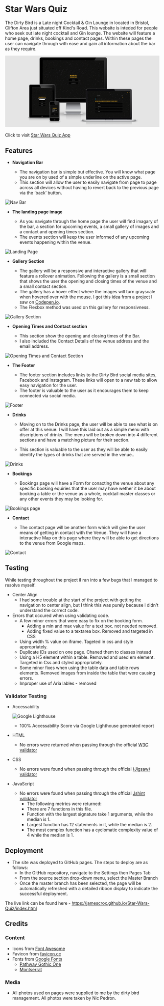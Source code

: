 # Star Wars Quiz

The Dirty Bird is a Late night Cocktail & Gin Lounge in located in Bristol, Clifton Area just situated off Kind's Road. 
This website is inteded for people who seek out late night cocktail and Gin lounge. The website will feature a home page, drinks, bookings and contact pages. Within these pages the user can navigate through with ease and gain all information about the bar as they require.

![Responsive mockup](https://github.com/JamesCrox/Star-Wars-Quiz/blob/a86ea294780e97492eb64dff489b7666a38b8433/assets/images/readme-images/starwarsquizresponsivness.png)

Click to visit [Star Wars Quiz App](https://jamescrox.github.io/Star-Wars-Quiz/index.html)

## Features 

- __Navigation Bar__

  - The navigation bar is simple but effective. You will know what page you are on by used of a simple underline on the active page. 
  - This section will allow the user to easily navigate from page to page across all devices without having to revert back to the previous page via the ‘back’ button. 

![Nav Bar]( )

- __The landing page image__

  - As you navigate through the home page the user will find imagary of the bar, a section for upcoming events, a small gallery of images and a contact and opening times section.
  - The events section will keep the user informed of any upcoming events happening within the venue.

![Landing Page]()

- __Gallery Section__

  - The gallery will be a responsive and interactive gallery that will feature a rollover animation. Following the gallery is a small section that shows the user the opening and closing times of the venue and a small contact section. 
  - The gallery has a hover effect where the images will turn grayscale when hovered over with the mouse. I got this idea from a project I saw on [Codepen.io](https://codepen.io/trending).
  - The Flexbox method was used on this gallery for responsivness.

![Gallery Section]()

- __Opening Times and Contact section__

  - This section show the opening and closing times of the Bar. 
  - I also included the Contact Details of the venue address and the email address. 

![Opening Times and Contact Section]()

- __The Footer__ 

  - The footer section includes links to the Dirty Bird social media sites, Facebook and Instagram. These links will open to a new tab to allow easy navigation for the user. 
  - The footer is valuable to the user as it encourages them to keep connected via social media.

![Footer]()

- __Drinks__

  - Moving on to the Drinks page, the user will be able to see what is on offer at this venue. I will have this laid out as a simple menu with discriptions of drinks. The menu will be broken down into 4 different sections and have a matching picture for their section.

  - This section is valuable to the user as they will be able to easily identify the types of drinks that are served in the venue.. 

![Drinks]()

- __Bookings__

  - Bookings page will have a Form for conacting the venue about any specific booking equiries that the user may have wether it be about booking a table or the venue as a whole, cocktail master classes or any other events they may be looking for.

![Bookings page]()

- __Contact__

  -  The contact page will be another form which will give the user means of getting in contact with the Venue. They will have a interactive Map on this page where they will be able to get directions to the venue from Google maps. 

![Contact]()

## Testing 

While testing throughout the project iI ran into a few bugs that I managed to resolve myself.

- Center Align
  - I had some trouble at the start of the project with getting the navigation to center align, but I think this was purely because I didn't understand the correct code.
- Errors that occured when using validating code.
  - A few minor errors that were easy to fix on the booking form. 
      - Adding a min and max value for a text box. not needed removed.
      - Adding fixed value to a textarea box. Removed and targeted in CSS 
  - Using width % value on iframe. Tageted in css and style appropriately. 
  - Duplicate IDs used on one page. Chaned them to classes instead
  - Using a H5 element within a table. Removed and used em element. Targeted in Css and styled appropriately.
  - Some minor fixes when using the table data and table rows elements. Removed images from inside the table that were causing errors.
  - Improper use of Aria lables - removed 

### Validator Testing 

- Accessability

  ![Google Lighthouse]()
  - 100% Accessability Score via Google Lighthouse generated report 
- HTML
  - No errors were returned when passing through the official [W3C validator](https://validator.w3.org/nu/?showsource=yes&doc=https%3A%2F%2Fjamescrox.github.io%2FStar-Wars-Quiz%2F)
- CSS
  - No errors were found when passing through the official [(Jigsaw) validator](https://jigsaw.w3.org/css-validator/validator?uri=https%3A%2F%2Fjamescrox.github.io%2FStar-Wars-Quiz%2F&profile=css3svg&usermedium=all&warning=1&vextwarning=&lang=en)
- JavaScript
    - No errors were found when passing through the official [Jshint validator](https://jshint.com/)
      - The following metrics were returned: 
      - There are 7 functions in this file.
      - Function with the largest signature take 1 arguments, while the median is 1.
      - Largest function has 12 statements in it, while the median is 2.
      - The most complex function has a cyclomatic complexity value of 4 while the median is 1.

## Deployment

- The site was deployed to GitHub pages. The steps to deploy are as follows: 
  - In the GitHub repository, navigate to the Settings then Pages Tab
  - From the source section drop-down menu, select the Master Branch
  - Once the master branch has been selected, the page will be automatically refreshed with a detailed ribbon display to indicate the successful deployment. 

The live link can be found here - https://jamescrox.github.io/Star-Wars-Quiz/index.html 

## Credits 

### Content 

- Icons from [Font Awesome](https://fontawesome.com/)
- Favicon from [favicon.cc](https://www.favicon.cc/?action=icon&file_id=913973)
- Fonts from [Google Fonts](https://fonts.google.com/) 
  - [Pathway Gothic One](https://fonts.google.com/specimen/Pathway+Gothic+One?query=pathway)
  - [Montserrat](https://fonts.google.com/specimen/Montserrat?query=Montserrat)

### Media

- All photos used on pages were supplied to me by the dirty bird management. All photos were taken by Nic Pedron.